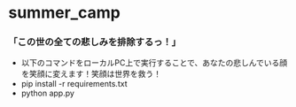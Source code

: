 # summer_camp
### 「この世の全ての悲しみを排除するっ！」
+ 以下のコマンドをローカルPC上で実行することで、あなたの悲しんでいる顔を笑顔に変えます！笑顔は世界を救う！
+ pip install -r requirements.txt
+ python app.py
